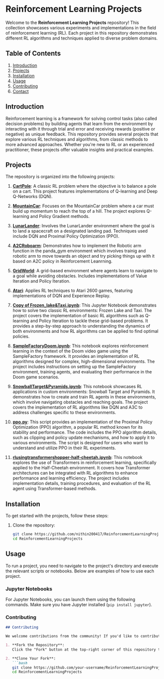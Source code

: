 # Reinforcement Learning Projects

Welcome to the **Reinforcement Learning Projects** repository! This collection showcases various experiments and implementations in the field of reinforcement learning (RL). Each project in this repository demonstrates different RL algorithms and techniques applied to diverse problem domains.

## Table of Contents

1. [Introduction](#introduction)
2. [Projects](#projects)
3. [Installation](#installation)
4. [Usage](#usage)
5. [Contributing](#contributing)
6. [Contact](#contact)

## Introduction

Reinforcement learning is a framework for solving control tasks (also called decision problems) by building agents that learn from the environment by interacting with it through trial and error and receiving rewards (positive or negative) as unique feedback. This repository provides several projects that explore various RL techniques and algorithms, from classic methods to more advanced approaches. Whether you're new to RL or an experienced practitioner, these projects offer valuable insights and practical examples.

## Projects

The repository is organized into the following projects:

1. **[CartPole](./CartPole)**: A classic RL problem where the objective is to balance a pole on a cart. This project features implementations of Q-learning and Deep Q-Networks (DQN).

2. **[MountainCar](./MountainCar)**: Focuses on the MountainCar problem where a car must build up momentum to reach the top of a hill. The project explores Q-learning and Policy Gradient methods.

3. **[LunarLander](./LunarLander)**: Involves the LunarLander environment where the goal is to land a spacecraft on a designated landing pad. Techniques used include DQN and Proximal Policy Optimization (PPO).

4. **[A2CRoboarm](./A2CRoboarm)**: Demonstrates how to implement the Robotic arm function in the panda_gym environment which involves trainig and robotic arm to move towards an object and try picking things up with it based on A2C policy in Reinforcement Leanrning.
5. **[GridWorld](./GridWorld)**: A grid-based environment where agents learn to navigate to a goal while avoiding obstacles. Includes implementations of Value Iteration and Policy Iteration.

6. **[Atari](./Atari)**: Applies RL techniques to Atari 2600 games, featuring implementations of DQN and Experience Replay.

1. **[Copy of Frozen_lake&Taxi.ipynb](./Copy%20of%20Frozen_lake%26Taxi.ipynb)**:
   This Jupyter Notebook demonstrates how to solve two classic RL environments: Frozen Lake and Taxi. The project covers the implementation of basic RL algorithms such as Q-learning and Policy Iteration to tackle these grid-based problems. It provides a step-by-step approach to understanding the dynamics of both environments and how RL algorithms can be applied to find optimal policies.

2. **[SampleFactoryDoom.ipynb](./SampleFactoryDoom.ipynb)**:
   This notebook explores reinforcement learning in the context of the Doom video game using the SampleFactory framework. It provides an implementation of RL algorithms designed for complex, high-dimensional environments. The project includes instructions on setting up the SampleFactory environment, training agents, and evaluating their performance in the Doom game scenarios.

3. **[SnowballTarget&Pyramids.ipynb](./SnowballTarget%26Pyramids.ipynb)**:
   This notebook showcases RL applications in custom environments: Snowball Target and Pyramids. It demonstrates how to create and train RL agents in these environments, which involve navigating obstacles and reaching goals. The project covers the implementation of RL algorithms like DQN and A3C to address challenges specific to these environments.

4. **[ppo.py](./ppo.py)**:
   This script provides an implementation of the Proximal Policy Optimization (PPO) algorithm, a popular RL method known for its stability and performance. The code includes the PPO algorithm details, such as clipping and policy update mechanisms, and how to apply it to various environments. The script is designed for users who want to understand and utilize PPO in their RL experiments.

5. **[rlusingtransformershopper-half-cheetah.ipynb](./rlusingtransformershopper-half-cheetah.ipynb)**:
   This notebook explores the use of Transformers in reinforcement learning, specifically applied to the Half-Cheetah environment. It covers how Transformer architectures can be integrated with RL algorithms to enhance performance and learning efficiency. The project includes implementation details, training procedures, and evaluation of the RL agent using Transformer-based methods.


## Installation

To get started with the projects, follow these steps:

1. Clone the repository:
   ```bash
   git clone https://github.com/nithin200417/ReinforcementLearningProjects.git
   cd ReinforcementLearningProjects

## Usage

To run a project, you need to navigate to the project's directory and execute the relevant scripts or notebooks. Below are examples of how to use each project.

### Jupyter Notebooks

For Jupyter Notebooks, you can launch them using the following commands. Make sure you have Jupyter installed (`pip install jupyter`).

### Contributing

```markdown
## Contributing

We welcome contributions from the community! If you'd like to contribute to this repository, please follow these steps:

1. **Fork the Repository**:
   Click the "Fork" button at the top-right corner of this repository to create a copy under your own GitHub account.

2. **Clone Your Fork**:
   ```bash
   git clone https://github.com/your-username/ReinforcementLearningProjects.git
   cd ReinforcementLearningProjects

